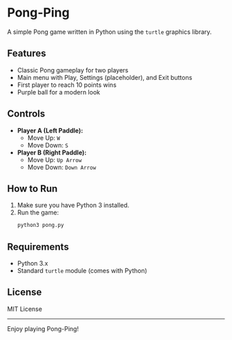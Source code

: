 # Pong-Ping

A simple Pong game written in Python using the `turtle` graphics library.

## Features
- Classic Pong gameplay for two players
- Main menu with Play, Settings (placeholder), and Exit buttons
- First player to reach 10 points wins
- Purple ball for a modern look

## Controls
- **Player A (Left Paddle):**
  - Move Up: `W`
  - Move Down: `S`
- **Player B (Right Paddle):**
  - Move Up: `Up Arrow`
  - Move Down: `Down Arrow`

## How to Run
1. Make sure you have Python 3 installed.
2. Run the game:
   ```bash
   python3 pong.py
   ```

## Requirements
- Python 3.x
- Standard `turtle` module (comes with Python)

## License
MIT License

---
Enjoy playing Pong-Ping!
